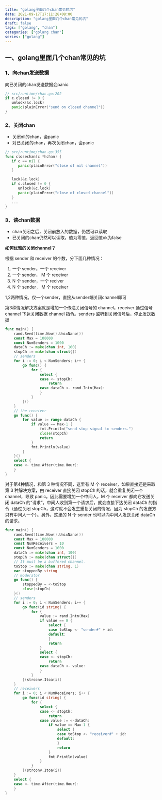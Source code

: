 ```yaml
---
title: "golang里面几个chan常见的坑"
date: 2021-09-17T17:11:28+08:00
description: "golang里面几个chan常见的坑"
draft: false
tags: ["golang", "chan"]
categories: ["golang chan"]
series: ["golang"]
---
```


## 一、golang里面几个chan常见的坑

### 1、向chan发送数据

向已关闭的chan发送数据会panic

```go
// src/runtime/chan.go:202
if c.closed != 0 {  
   unlock(&c.lock)  
   panic(plainError("send on closed channel"))  
}
```
### 2、关闭chan

-   关闭nil的chan，会panic
-   对已关闭的chan，再次关闭chan，会panic

```go
// src/runtime/chan.go:355
func closechan(c *hchan) {  
   if c == nil {  
      panic(plainError("close of nil channel"))  
   }  
  
   lock(&c.lock)  
   if c.closed != 0 {  
      unlock(&c.lock)  
      panic(plainError("close of closed channel"))  
   }
   ...
}
```
### 3、读chan数据

-   chan关闭之后，关闭前放入的数据，仍然可以读取
-   已关闭的chan仍然可以读取，值为零值，返回值ok为false


**如何优雅的关闭channel？**

根据 sender 和 receiver 的个数，分下面几种情况：

1.  一个 sender，一个 receiver
2.  一个 sender， M 个 receiver
3.  N 个 sender，一个 reciver
4.  N 个 sender， M 个 receiver

1,2两种情况，仅一个sender，直接从sender端关闭channel即可

第3种情况解决方案就是增加一个传递关闭信号的 channel，receiver 通过信号 channel 下达关闭数据 channel 指令。senders 监听到关闭信号后，停止发送数据
```go
func main() {
    rand.Seed(time.Now().UnixNano())
    const Max = 100000
    const NumSenders = 1000
    dataCh := make(chan int, 100)
    stopCh := make(chan struct{})
    // senders
    for i := 0; i < NumSenders; i++ {
        go func() {
            for {
                select {
                case <- stopCh:
                    return
                case dataCh <- rand.Intn(Max):
                }
            }
        }()
    }
    // the receiver
    go func() {
        for value := range dataCh {
            if value == Max-1 {
                fmt.Println("send stop signal to senders.")
                close(stopCh)
                return
            }
            fmt.Println(value)
        }
    }()
    select {
    case <- time.After(time.Hour):
    }
}
```
对于第4种情况，和第 3 种情况不同，这里有 M 个 receiver，如果直接还是采取第 3 种解决方案，由 receiver 直接关闭 stopCh 的话，就会重复关闭一个 channel，导致 panic。因此需要增加一个中间人，M 个 receiver 都向它发送关闭 dataCh 的“请求”，中间人收到第一个请求后，就会直接下达关闭 dataCh 的指令（通过关闭 stopCh，这时就不会发生重复关闭的情况，因为 stopCh 的发送方只有中间人一个）。另外，这里的 N 个 sender 也可以向中间人发送关闭 dataCh 的请求。
```go
func main() {
    rand.Seed(time.Now().UnixNano())
    const Max = 100000
    const NumReceivers = 10
    const NumSenders = 1000
    dataCh := make(chan int, 100)
    stopCh := make(chan struct{})
    // It must be a buffered channel.
    toStop := make(chan string, 1)
    var stoppedBy string
    // moderator
    go func() {
        stoppedBy = <-toStop
        close(stopCh)
    }()
    // senders
    for i := 0; i < NumSenders; i++ {
        go func(id string) {
            for {
                value := rand.Intn(Max)
                if value == 0 {
                    select {
                    case toStop <- "sender#" + id:
                    default:
                    }
                    return
                }
                select {
                case <- stopCh:
                    return
                case dataCh <- value:
                }
            }
        }(strconv.Itoa(i))
    }
    // receivers
    for i := 0; i < NumReceivers; i++ {
        go func(id string) {
            for {
                select {
                case <- stopCh:
                    return
                case value := <-dataCh:
                    if value == Max-1 {
                        select {
                        case toStop <- "receiver#" + id:
                        default:
                        }
                        return
                    }
                    fmt.Println(value)
                }
            }
        }(strconv.Itoa(i))
    }
    select {
    case <- time.After(time.Hour):
    }
}
```
<!--stackedit_data:
eyJoaXN0b3J5IjpbMTAxNTI3OTc0M119
-->
